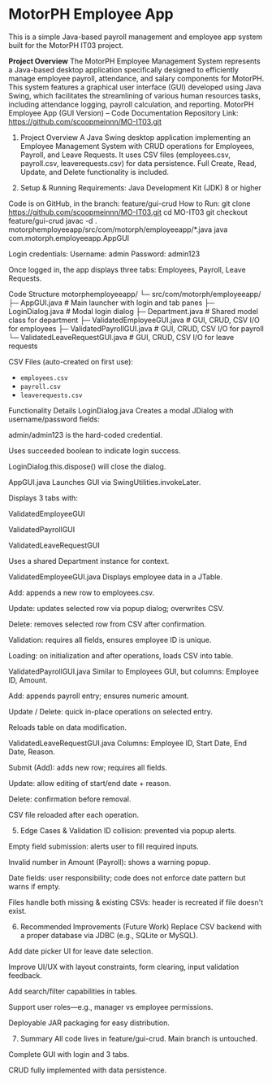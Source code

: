 # MotorPH Employee App

This is a simple Java-based payroll management and employee app system built for the MotorPH IT03 project.

**Project Overview**
The MotorPH Employee Management System represents a Java-based desktop application specifically designed to efficiently manage employee payroll, attendance, and salary components for MotorPH. This system features a graphical user interface (GUI) developed using Java Swing, which facilitates the streamlining of various human resources tasks, including attendance logging, payroll calculation, and reporting.
MotorPH Employee App (GUI Version) – Code Documentation
 Repository Link: https://github.com/scoopmeinnn/MO-IT03.git
 
1. Project Overview
A Java Swing desktop application implementing an Employee Management System with CRUD operations for Employees, Payroll, and Leave Requests. It uses CSV files (employees.csv, payroll.csv, leaverequests.csv) for data persistence. Full Create, Read, Update, and Delete functionality is included.

2. Setup & Running
Requirements:
Java Development Kit (JDK) 8 or higher


Code is on GitHub, in the branch: feature/gui-crud
How to Run:
git clone https://github.com/scoopmeinnn/MO-IT03.git
cd MO-IT03
git checkout feature/gui-crud
javac -d . motorphemployeeapp/src/com/motorph/employeeapp/*.java
java com.motorph.employeeapp.AppGUI

Login credentials:
Username: admin
Password: admin123

Once logged in, the app displays three tabs: Employees, Payroll, Leave Requests.

 Code Structure
motorphemployeeapp/
└─ src/com/motorph/employeeapp/
   ├─ AppGUI.java              # Main launcher with login and tab panes
   ├─ LoginDialog.java        # Modal login dialog
   ├─ Department.java         # Shared model class for department
   ├─ ValidatedEmployeeGUI.java       # GUI, CRUD, CSV I/O for employees
   ├─ ValidatedPayrollGUI.java        # GUI, CRUD, CSV I/O for payroll
   └─ ValidatedLeaveRequestGUI.java   # GUI, CRUD, CSV I/O for leave requests

CSV Files (auto-created on first use):
- `employees.csv`
- `payroll.csv`
- `leaverequests.csv`



Functionality Details
LoginDialog.java
Creates a modal JDialog with username/password fields:


admin/admin123 is the hard-coded credential.


Uses succeeded boolean to indicate login success.


LoginDialog.this.dispose() will close the dialog.


AppGUI.java
Launches GUI via SwingUtilities.invokeLater.


Displays 3 tabs with:


ValidatedEmployeeGUI


ValidatedPayrollGUI


ValidatedLeaveRequestGUI


Uses a shared Department instance for context.



ValidatedEmployeeGUI.java
Displays employee data in a JTable.


Add: appends a new row to employees.csv.


Update: updates selected row via popup dialog; overwrites CSV.


Delete: removes selected row from CSV after confirmation.


Validation: requires all fields, ensures employee ID is unique.


Loading: on initialization and after operations, loads CSV into table.



ValidatedPayrollGUI.java
Similar to Employees GUI, but columns: Employee ID, Amount.


Add: appends payroll entry; ensures numeric amount.


Update / Delete: quick in-place operations on selected entry.


Reloads table on data modification.



ValidatedLeaveRequestGUI.java
Columns: Employee ID, Start Date, End Date, Reason.


Submit (Add): adds new row; requires all fields.


Update: allow editing of start/end date + reason.


Delete: confirmation before removal.


CSV file reloaded after each operation.



5. Edge Cases & Validation
ID collision: prevented via popup alerts.


Empty field submission: alerts user to fill required inputs.


Invalid number in Amount (Payroll): shows a warning popup.


Date fields: user responsibility; code does not enforce date pattern but warns if empty.


Files handle both missing & existing CSVs: header is recreated if file doesn't exist.



6. Recommended Improvements (Future Work)
Replace CSV backend with a proper database via JDBC (e.g., SQLite or MySQL).


Add date picker UI for leave date selection.


Improve UI/UX with layout constraints, form clearing, input validation feedback.


Add search/filter capabilities in tables.


Support user roles—e.g., manager vs employee permissions.


Deployable JAR packaging for easy distribution.

7.  Summary
All code lives in feature/gui-crud. Main branch is untouched.


Complete GUI with login and 3 tabs.


CRUD fully implemented with data persistence.
